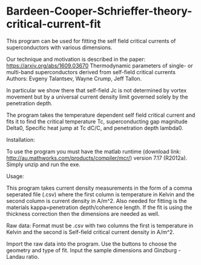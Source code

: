 # Bardeen-Cooper-Schrieffer-theory-critical-current-fit
This program can be used for fitting the self field critical currents of superconductors with various dimensions. 

Our technique and motivation is described in the paper: https://arxiv.org/abs/1609.03670
Thermodynamic parameters of single- or multi-band superconductors derived from self-field critical currents
Authors: Evgeny Talantsev, Wayne Crump, Jeff Tallon.

In particular we show there that self-field Jc is not determined by vortex movement but by a universal current density limit governed solely by the penetration depth.

The program takes the temperature dependent self field critical current and fits it to find the critical temperature Tc, superconducting gap magnitude Delta0, Specific heat jump at Tc dC/C, and penetration depth lambda0.

Installation:

To use the program you must have the matlab runtime (download link: http://au.mathworks.com/products/compiler/mcr/) version 7.17 (R2012a).
Simply unzip and run the exe.

Usage: 

This program takes current density measurements in the form of a comma seperated file (.csv) where the first column is temperature in Kelvin and the second column is current density in A/m^2.
Also needed for fitting is the materials kappa=penetration depth/coherence length. If the fit is using the thickness correction then the dimensions are needed as well.

Raw data: Format must be .csv with two columns the first is temperature in Kelvin and the second is Self-field critical current density in A/m^2.

Import the raw data into the program. Use the buttons to choose the geometry and type of fit. Input the sample dimensions and Ginzburg -Landau ratio.
